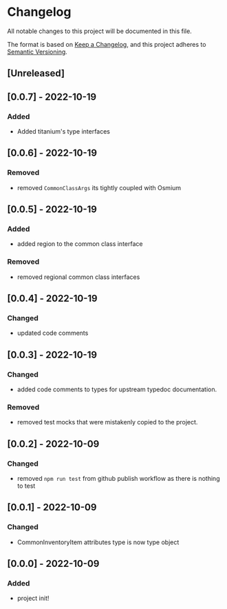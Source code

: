 # Changelog

All notable changes to this project will be documented in this file.

The format is based on [Keep a Changelog](https://keepachangelog.com/en/1.0.0/),
and this project adheres to [Semantic Versioning](https://semver.org/spec/v2.0.0.html).

## [Unreleased]

## [0.0.7] - 2022-10-19

### Added

- Added titanium's type interfaces

## [0.0.6] - 2022-10-19

### Removed

- removed `CommonClassArgs` its tightly coupled with Osmium

## [0.0.5] - 2022-10-19

### Added

- added region to the common class interface

### Removed

- removed regional common class interfaces

## [0.0.4] - 2022-10-19

### Changed

- updated code comments

## [0.0.3] - 2022-10-19

### Changed

- added code comments to types for upstream typedoc documentation.

### Removed

- removed test mocks that were mistakenly copied to the project.

## [0.0.2] - 2022-10-09

### Changed

- removed `npm run test` from github publish workflow as there is nothing to test

## [0.0.1] - 2022-10-09

### Changed

- CommonInventoryItem attributes type is now type object

## [0.0.0] - 2022-10-09

### Added

- project init!
